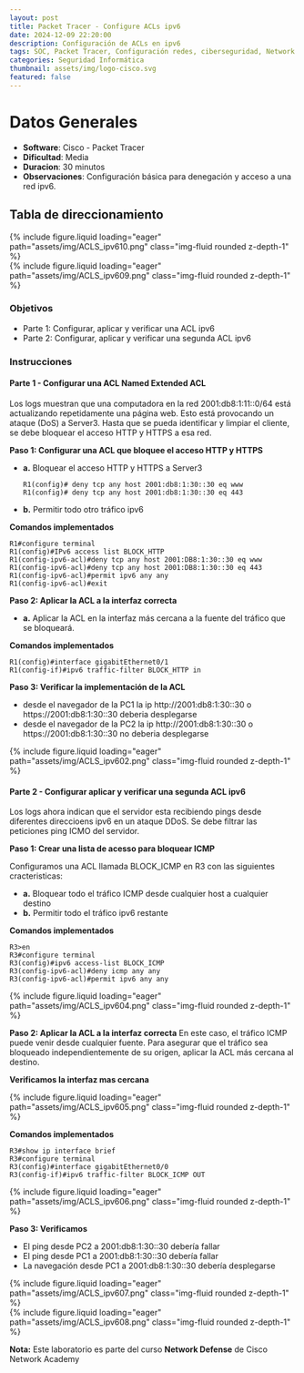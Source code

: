 ```yaml
---
layout: post
title: Packet Tracer - Configure ACLs ipv6
date: 2024-12-09 22:20:00
description: Configuración de ACLs en ipv6
tags: SOC, Packet Tracer, Configuración redes, ciberseguridad, Network Defense, ipv6
categories: Seguridad Informática
thumbnail: assets/img/logo-cisco.svg
featured: false
---
```


# **Datos Generales**
- **Software**: Cisco - Packet Tracer
- **Dificultad**: Media
- **Duracion**: 30 minutos
- **Observaciones**: Configuración básica para denegación y acceso a una red ipv6.

## **Tabla de direccionamiento**
<div class="row mt-3">
    <div class="col-sm mt-3 mt-md-0">
        {% include figure.liquid loading="eager" path="assets/img/ACLS_ipv610.png" class="img-fluid rounded z-depth-1" %}
    </div>
</div>
<div class="row mt-3">
    <div class="col-sm mt-3 mt-md-0">
        {% include figure.liquid loading="eager" path="assets/img/ACLS_ipv609.png" class="img-fluid rounded z-depth-1" %}
    </div>
</div>

### **Objetivos**
- Parte 1: Configurar, aplicar y verificar una ACL ipv6
- Parte 2: Configurar, aplicar y verificar una segunda ACL ipv6

### **Instrucciones**
#### **Parte 1 - Configurar una ACL Named Extended ACL**
Los logs muestran que una computadora en la red 2001:db8:1:11::0/64 está actualizando repetidamente una página web. Esto está provocando un ataque (DoS) a Server3. Hasta que se pueda identificar y limpiar el cliente, se debe bloquear el acceso HTTP y HTTPS a esa red.

**Paso 1: Configurar una ACL que bloquee el acceso HTTP y HTTPS**

- **a.** Bloquear el acceso HTTP y HTTPS a Server3 <br>
    ```
    R1(config)# deny tcp any host 2001:db8:1:30::30 eq www
    R1(config)# deny tcp any host 2001:db8:1:30::30 eq 443
    ```
- **b.** Permitir todo otro tráfico ipv6 <br>

**Comandos implementados**
```
R1#configure terminal
R1(config)#IPv6 access list BLOCK_HTTP
R1(config-ipv6-acl)#deny tcp any host 2001:DB8:1:30::30 eq www
R1(config-ipv6-acl)#deny tcp any host 2001:DB8:1:30::30 eq 443
R1(config-ipv6-acl)#permit ipv6 any any
R1(config-ipv6-acl)#exit
```
**Paso 2: Aplicar la ACL a la interfaz correcta**

- **a.** Aplicar la ACL en la interfaz más cercana a la fuente del tráfico que se bloqueará.<br>

**Comandos implementados**
```
R1(config)#interface gigabitEthernet0/1
R1(config-if)#ipv6 traffic-filter BLOCK_HTTP in
```
**Paso 3: Verificar la implementación de la ACL**
- desde el navegador de la PC1 la ip http://2001:db8:1:30::30 o https://2001:db8:1:30::30 deberia desplegarse<br>
- desde el navegador de la PC2 la ip http://2001:db8:1:30::30 o https://2001:db8:1:30::30 no deberia desplegarse<br>

<div class="row mt-3">
    <div class="col-sm mt-3 mt-md-0">
        {% include figure.liquid loading="eager" path="assets/img/ACLS_ipv602.png" class="img-fluid rounded z-depth-1" %}
    </div>
</div>

#### **Parte 2 - Configurar aplicar y verificar una segunda ACL ipv6**

Los logs ahora indican que el servidor esta recibiendo pings desde diferentes direccioens ipv6 en un ataque DDoS. Se debe filtrar las peticiones ping ICMO del servidor.

**Paso 1: Crear una lista de acesso para bloquear ICMP**

Configuramos una ACL llamada BLOCK_ICMP en R3 con las siguientes cracteristicas:

- **a.** Bloquear todo el tráfico ICMP desde cualquier host a cualquier destino <br>
- **b.** Permitir todo el tráfico ipv6 restante <br>

**Comandos implementados**
```
R3>en
R3#configure terminal
R3(config)#ipv6 access-list BLOCK_ICMP
R3(config-ipv6-acl)#deny icmp any any
R3(config-ipv6-acl)#permit ipv6 any any
```
<div class="row mt-3">
    <div class="col-sm mt-3 mt-md-0">
        {% include figure.liquid loading="eager" path="assets/img/ACLS_ipv604.png" class="img-fluid rounded z-depth-1" %}
    </div>
</div>

**Paso 2: Aplicar la ACL a la interfaz correcta**
En este caso, el tráfico ICMP puede venir desde cualquier fuente. Para asegurar que el tráfico sea bloqueado independientemente de su origen, aplicar la ACL más cercana al destino.

**Verificamos la interfaz mas cercana**
<div class="row mt-3">
    <div class="col-sm mt-3 mt-md-0">
        {% include figure.liquid loading="eager" path="assets/img/ACLS_ipv605.png" class="img-fluid rounded z-depth-1" %}
    </div>
</div>

**Comandos implementados**

```
R3#show ip interface brief
R3#configure terminal
R3(config)#interface gigabitEthernet0/0
R3(config-if)#ipv6 traffic-filter BLOCK_ICMP OUT
```
<div class="row mt-3">
    <div class="col-sm mt-3 mt-md-0">
        {% include figure.liquid loading="eager" path="assets/img/ACLS_ipv606.png" class="img-fluid rounded z-depth-1" %}
    </div>
</div>

**Paso 3: Verificamos**
- El ping desde PC2 a 2001:db8:1:30::30 debería fallar <br>
- El ping desde PC1 a 2001:db8:1:30::30 debería fallar <br>
- La navegación desde PC1 a 2001:db8:1:30::30 debería desplegarse <br>

<div class="row mt-3">
    <div class="col-sm mt-3 mt-md-0">
        {% include figure.liquid loading="eager" path="assets/img/ACLS_ipv607.png" class="img-fluid rounded z-depth-1" %}
    </div>
</div>
<div class="row mt-3">
    <div class="col-sm mt-3 mt-md-0">
        {% include figure.liquid loading="eager" path="assets/img/ACLS_ipv608.png" class="img-fluid rounded z-depth-1" %}
    </div>
</div>

**Nota:**
Este laboratorio es parte del curso **Network Defense** de Cisco Network Academy